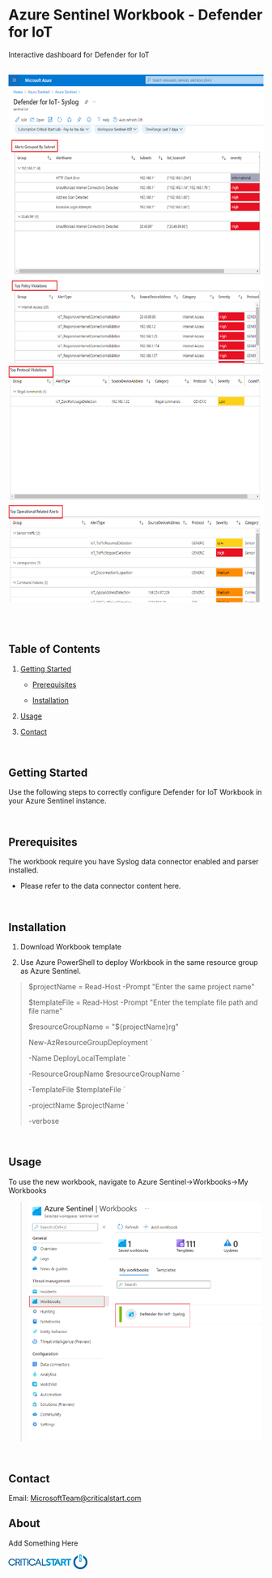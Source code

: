 # Azure Sentinel Workbook - Defender for IoT

Interactive dashboard for Defender for IoT

<br/>

<img src="./media/image1.PNG" style="width:6.5in;height:5.94514in" alt="Graphical user interface, application, table Description automatically generated" />

<img src="./media/image2.PNG" style="width:6.5in;height:4.86667in" alt="Graphical user interface, text, application Description automatically generated" />

<br/><br/>

## Table of Contents

1.  <u>Getting Started</u>

    -   <u>Prerequisites</u>

    -   <u>Installation</u>

2.  <u>Usage</u>

3.  <u>Contact</u>

<br/>

## Getting Started

Use the following steps to correctly configure Defender for IoT Workbook
in your Azure Sentinel instance.

<br/>

## Prerequisites

The workbook require you have Syslog data connector enabled and parser
installed.

-   Please refer to the data connector content here.

<br/>

## Installation

1.  Download Workbook template

2.  Use Azure PowerShell to deploy Workbook in the same resource group
    as Azure Sentinel.

> $projectName = Read-Host -Prompt "Enter the same project name"
>
> $templateFile = Read-Host -Prompt "Enter the template file path and
> file name"
>
> $resourceGroupName = "${projectName}rg"
>
> New-AzResourceGroupDeployment \`
>
> -Name DeployLocalTemplate \`
>
> -ResourceGroupName $resourceGroupName \`
>
> -TemplateFile $templateFile \`
>
> -projectName $projectName \`
>
> -verbose

<br/>

## Usage

To use the new workbook, navigate to Azure Sentinel->Workbooks->My
Workbooks

> <img src="./media/image3.PNG" style="width:4.78912in;height:4.89861in" alt="Graphical user interface, application Description automatically generated" />

<br/>

## Contact

Email: <MicrosoftTeam@criticalstart.com>

## About

Add Something Here

<img src="./media/image4.png" style="width:1.625in;height:0.30208in" />
